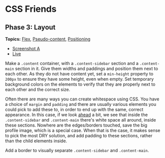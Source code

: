 # CSS Friends

## Phase 3: Layout

**Topics:** [Flex][flex],
[Pseudo-content][t-pseudo-content], [Positioning][t-positioning]

- [Screenshot A][ss-03-a]
- [Live][live-03]

Make a `.content` container, with a `.content-sidebar` section and a
`.content-main` section in it. Give them widths and paddings and position
them next to each other. As they do not have content yet, set a
`min-height` property to `200px` to ensure they have some height, even
when empty. Set temporary background colors on the elements to verify
that they are properly next to each other and the correct size.

Often there are many ways you can create whitespace using CSS. You have
a choice of `margin` and `padding` and there are usually various
elements you could pick to add these to, in order to end up with the
same, correct appearance. In this case, if we look [ahead][live-10] a
bit, we see that inside the `.content-sidebar` and `.content-main`
there's white space all around, inside these sections. Nowhere are the
edges/borders touched, save the big profile image, which is a special
case. When that is the case, it makes sense to pick the most DRY
solution, and add padding to these sections, rather than the child
elements inside.

Add a border to visually separate `.content-sidebar` and `.content-main`.

[flex]: https://css-tricks.com/snippets/css/a-guide-to-flexbox/
[ss-03-a]: https://github.com/appacademy/curriculum/blob/master/html-css/micro-projects/css-friends/docs/screenshots/03-layout-a.png
[live-03]: http://appacademy.github.io/css-friends/solution/03-layout.html
[live-10]: http://appacademy.github.io/css-friends/solution/10-posts.html
[t-positioning]: https://github.com/appacademy/css-demos/#positioning
[t-pseudo-content]: https://github.com/appacademy/css-demos/#pseudo-content
